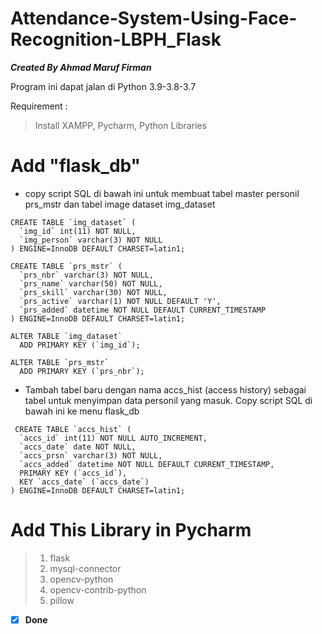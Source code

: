 # Attendance-System-Using-Face-Recognition-LBPH_Flask
***Created By Ahmad Maruf Firman***

Program ini dapat jalan di Python 3.9-3.8-3.7

Requirement : 
> Install XAMPP, Pycharm, Python Libraries 

# Add "flask_db" 
* copy script SQL di bawah ini untuk membuat tabel master personil prs_mstr dan tabel image dataset img_dataset

```
CREATE TABLE `img_dataset` (
  `img_id` int(11) NOT NULL,
  `img_person` varchar(3) NOT NULL
) ENGINE=InnoDB DEFAULT CHARSET=latin1;
 
CREATE TABLE `prs_mstr` (
  `prs_nbr` varchar(3) NOT NULL,
  `prs_name` varchar(50) NOT NULL,
  `prs_skill` varchar(30) NOT NULL,
  `prs_active` varchar(1) NOT NULL DEFAULT 'Y',
  `prs_added` datetime NOT NULL DEFAULT CURRENT_TIMESTAMP
) ENGINE=InnoDB DEFAULT CHARSET=latin1;
 
ALTER TABLE `img_dataset`
  ADD PRIMARY KEY (`img_id`);
 
ALTER TABLE `prs_mstr`
  ADD PRIMARY KEY (`prs_nbr`);
```

* Tambah tabel baru dengan nama accs_hist (access history) sebagai tabel untuk menyimpan data personil yang masuk. 
Copy script SQL di bawah ini ke menu flask_db
```
 CREATE TABLE `accs_hist` (
  `accs_id` int(11) NOT NULL AUTO_INCREMENT,
  `accs_date` date NOT NULL,
  `accs_prsn` varchar(3) NOT NULL,
  `accs_added` datetime NOT NULL DEFAULT CURRENT_TIMESTAMP,
  PRIMARY KEY (`accs_id`),
  KEY `accs_date` (`accs_date`)
) ENGINE=InnoDB DEFAULT CHARSET=latin1; 
```
# Add This Library in Pycharm

>1. flask
>2. mysql-connector
>3. opencv-python
>4. opencv-contrib-python
>5. pillow

- [x] **Done**
